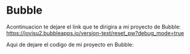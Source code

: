 # Bubble
Acontinuacion te dejare el link que te dirigira a mi proyecto de Bubble: https://jovisu2.bubbleapps.io/version-test/reset_pw?debug_mode=true

Aqui de dejare el codigo de mi proyecto en Bubble: 

<!doctype html>
<html lang="en">
<head>
<meta charset="utf-8">
<meta http-equiv="X-UA-Compatible" content="IE=edge,chrome=1">
<title>Bubble | No-code apps</title>
<script type="text/javascript">
    window.bubble_session_uid = '1713555765663x899276829893602700';
</script>
<script type="text/javascript">
    window.headers_source_maps = []
</script>
<script type="text/javascript">
function load_error_function (event) {
  return window.load_error_log.push({ msg: event.message, error_url: event.filename, line: event.lineno, col: event.colno })
}
window.load_error_log = [];
window.addEventListener('error', load_error_function);
window.disableLoadErrorFunction = function () {
  window.removeEventListener('error', load_error_function);
}
</script>
<meta name="referrer" content="origin">
<script type="text/javascript">
if (!window._bubble_page_load_data) {
  window._bubble_page_load_data = {}
}
if (!window._bubble_page_load_data.js_execution_timings) {
  window._bubble_page_load_data.js_execution_timings = {}
}
window._bubble_page_load_data.js_execution_timings['pre_early_js'] = Date.now();
</script><script type="text/javascript" crossorigin="anonymous" charset="UTF-8" src="/package/early_js/05ae9fe83d6b755291132aab9d325d70918aafd336da1bd91a41a31c8b25734b/early.js"></script><script type="text/javascript">
if (!window._bubble_page_load_data) {
  window._bubble_page_load_data = {}
}
if (!window._bubble_page_load_data.js_execution_timings) {
  window._bubble_page_load_data.js_execution_timings = {}
}
window._bubble_page_load_data.js_execution_timings['post_early_js'] = Date.now();
</script>
<script type="text/javascript">(function () {
    function onWebFontFinish () {
        window.google_web_fonts_active = true;
if (window.google_web_fonts_active_cb) {
    window.google_web_fonts_active_cb();
}
        (function fontface_loaded_snippet (font) {
  if (window.fontface_loaded == null) {
    window.fontface_loaded = {}
  }
  if (font != null) {
    window.fontface_loaded[font] = true
  } else {
    window.all_fontface_loaded = true
  }
  if (window.fontface_webfonts_loaded_cb) {
    return window.fontface_webfonts_loaded_cb(font)
  }
})()
    }
    const WebFontConfig = {'google': { families: ["Open Sans:regular","Open Sans:600","Open Sans:700"] },
        active: function() {
            onWebFontFinish()
        },
        inactive: function() {
            console.log('Failed to load all the fonts');
            onWebFontFinish()
        },
        fontinactive: function(family_name, fvd) {
            console.log('fontinactive being called for ' + family_name + ', Google says the fonts didnt render');
            onWebFontFinish()
        }
    }
        window.WebFont.load(WebFontConfig);
})();</script>
<script>
(function initialize_data() {
const xhr = new XMLHttpRequest();
xhr.onreadystatechange = function() {
    if (this.readyState === 4 && this.status === 200) {
        const data = JSON.parse(this.responseText);

        function init_data() {
            data.forEach(function(d) {
                Lib().db_instance().initialize_data(d.id, d.data, d.type, d.version);
            })
        }

        if (window.Lib) {
            init_data();
        } else {
            window.Lib_post_load = init_data;
        }
    }
};
xhr.open("GET", "https://jovisu2.bubbleapps.io/version-test/api/1.1/init/data?location=" + encodeURIComponent(window.location.href), true);
xhr.send();
})();
</script>
<script type="text/javascript">window.gm_key = "AIzaSyDrc7Z2Xh0LNmHty4bO9Jine0mnKpx6p9Q";</script>
<script type="text/javascript">window.glrl_key_status = false;</script>
<script type="text/javascript">window.bubble_page_load_id = "1713574753092x837";</script>
<script type="text/javascript">window.bubble_plp_token = "YLkAHBdvLlqv/jdHtFuhspF0zV9LlC8aI2G2HQR6tNA=";</script>
<script type="text/javascript">window.bubble_is_leanjs = false;</script>
<script type="text/javascript">window.bubble_shim_modules = false;</script>
<link rel="icon" type="image/png" href="https://e7402e0cf29781d63ea791e4b2761e4b.cdn.bubble.io/f1530294839424x143528842134401200/Icon-no-clearspace.png" />
<meta name="fragment" content="!">
<meta name="description" content="Bubble introduces a new way to build a web application. It’s a point-and-click programming tool. Bubble hosts all applications on its cloud platform.">
<meta name="description" content="Bubble introduces a new way to build a web application. It’s a point-and-click programming tool. Bubble hosts all applications on its cloud platform.">
<meta name="twitter:card" content="summary_large_image" />
<meta property="og:title" content="Bubble - Visual Programming" />
<meta name="twitter:title" content="Bubble - Visual Programming" />
<meta property="og:site_name" content="Bubble" />
<meta name="twitter:site_name" content="Bubble" />
<meta property="og:description" content="Build stuff without code and launch a startup without a tech-cofounder! Bubble is a visual programing language. Instead of typing code, use a visual editor to build applications. " />
<meta name="twitter:description" content="Build stuff without code and launch a startup without a tech-cofounder! Bubble is a visual programing language. Instead of typing code, use a visual editor to build applications. " />
<link rel="image_src" href="https://e7402e0cf29781d63ea791e4b2761e4b.cdn.bubble.io/f1673991650471x907829260206606500/URL%20Preview%20Image%20%E2%80%93%20Meta%20%E2%80%93%20Tagline.png" />
<meta property="og:image" content="https://e7402e0cf29781d63ea791e4b2761e4b.cdn.bubble.io/f1673991650471x907829260206606500/URL%20Preview%20Image%20%E2%80%93%20Meta%20%E2%80%93%20Tagline.png" />
<meta name="twitter:image:src" content="https://e7402e0cf29781d63ea791e4b2761e4b.cdn.bubble.io/f1673991650471x907829260206606500/URL%20Preview%20Image%20%E2%80%93%20Meta%20%E2%80%93%20Tagline.png" />
<meta property="og:url" content="https://jovisu2.bubbleapps.io/version-test/reset_pw?debug_mode=true" />
<meta property="og:type" content="website" />
<meta property="fb:app_id" content="340887986039814" />
<meta name="twitter:card" content="summary_large_image" />
<meta name="viewport" content="width=device-width,initial-scale=1.0">
<script type="text/javascript">window._p = '{"id":"app_free2","no_branding":false,"import_export_csv":false,"custom_domain":false}';</script>
<script type="text/javascript">window.bubble_page_name = "reset_pw";</script>
<script type="text/javascript">window.__bubble_module_mode = false;</script>
<link type="text/css" href="/package/run_css/cc389046dd6aaecb9a0d69667475fd369ee33fddb7aa304431667c3d963374f7/jovisu2/test/reset_pw/xfalse/xtrue/run.css" rel="stylesheet">
<script type="text/javascript">
if (!window._bubble_page_load_data) {
  window._bubble_page_load_data = {}
}
if (!window._bubble_page_load_data.js_execution_timings) {
  window._bubble_page_load_data.js_execution_timings = {}
}
window._bubble_page_load_data.js_execution_timings['pre_run_js'] = Date.now();
</script>
<script type="text/javascript" crossorigin="anonymous" charset="UTF-8" src="/package/pre_run_jquery_js/dee903a9e36db713e4c86d0cdd96d921e37be0c1293ed8dee29e2e4d7713b9ff/pre_run_jquery.js"></script>
<script type="text/javascript" crossorigin="anonymous" charset="UTF-8" src="/package/run_debug_js/17809af8f7a5d41e679ce7a66b6262f5ca5298bfdec87ea879440862b303f8ef/xfalse/x29/run_debug.js"></script>
<script type="text/javascript">
if (!window._bubble_page_load_data) {
  window._bubble_page_load_data = {}
}
if (!window._bubble_page_load_data.js_execution_timings) {
  window._bubble_page_load_data.js_execution_timings = {}
}
window._bubble_page_load_data.js_execution_timings['post_run_js'] = Date.now();
</script>
<script type="text/javascript">
if (!window._bubble_page_load_data) {
  window._bubble_page_load_data = {}
}
if (!window._bubble_page_load_data.js_execution_timings) {
  window._bubble_page_load_data.js_execution_timings = {}
}
window._bubble_page_load_data.js_execution_timings['pre_static_js'] = Date.now();
</script><script type="text/javascript" crossorigin="anonymous" charset="UTF-8" src="/package/static_js/f50a7038bcf31d2ff2554e7500bbc28581e2d85b1500df7fd5b1b02d31a4914d/jovisu2/test/reset_pw/xnull/xfalse/xtrue/xfalse/static.js"></script><script type="text/javascript">
if (!window._bubble_page_load_data) {
  window._bubble_page_load_data = {}
}
if (!window._bubble_page_load_data.js_execution_timings) {
  window._bubble_page_load_data.js_execution_timings = {}
}
window._bubble_page_load_data.js_execution_timings['post_static_js'] = Date.now();
</script>
<script type="text/javascript">
if (!window._bubble_page_load_data) {
  window._bubble_page_load_data = {}
}
if (!window._bubble_page_load_data.js_execution_timings) {
  window._bubble_page_load_data.js_execution_timings = {}
}
window._bubble_page_load_data.js_execution_timings['pre_dynamic_js'] = Date.now();
</script><script type="text/javascript" crossorigin="anonymous" charset="UTF-8" src="/package/dynamic_js/97a493f899b9cfc1f257af82a3d78ee8a557fa7be04ae812e7948550e790bc37/jovisu2/test/reset_pw/xnull/xfalse/xfalse/en_us/xfalse/xtrue/dynamic.js"></script><script type="text/javascript">
if (!window._bubble_page_load_data) {
  window._bubble_page_load_data = {}
}
if (!window._bubble_page_load_data.js_execution_timings) {
  window._bubble_page_load_data.js_execution_timings = {}
}
window._bubble_page_load_data.js_execution_timings['post_dynamic_js'] = Date.now();
</script>
<script type="text/javascript">window._bubble_page_load_data.js_execution_timings.plugin_js_start_execution = Date.now();</script>
<script type="text/javascript">window._bubble_page_load_data.js_execution_timings.plugin_js_end_execution = Date.now();</script>
</head>
<body><script type="text/javascript">
window.addEventListener('DOMContentLoaded', function () {
  if (window.appquery == null) {
    const css = document.createElement('style');
css.type='text/css';
css.appendChild(document.createTextNode(".warning-message-failure {padding: 30px; line-height: 1.5; white-space: pre; z-index: 1000000; position: fixed; width: 100%; height: 100%; background: white;}"));
document.getElementsByTagName("head")[0].appendChild(css);
const newDiv = document.createElement("div");
newDiv.className = "warning-message-failure";
newDiv.innerHTML = "Your browser was unable to load some necessary resources, contact your IT network administrator and ask them to allow access to <br><br>     d3dqmih97rcqmh.cloudfront.net <br>     e7402e0cf29781d63ea791e4b2761e4b.cdn.bubble.io/ <br>     d1muf25xaso8hp.cloudfront.net";
document.body.appendChild(newDiv);
    httpRequest = new XMLHttpRequest();
httpRequest.open('POST', '/user/m', true);
httpRequest.setRequestHeader('Content-Type', 'application/json');
httpRequest.send(JSON.stringify({measures: {page_load_error: 1, url: document.location.href, errors: window.load_error_log}}));
  };
});
</script><script type="text/javascript">window.addEventListener('DOMContentLoaded', function () {if (window.appquery && window.app == null) {const css = document.createElement('style');
css.type='text/css';
css.appendChild(document.createTextNode(".warning-message-failure {padding: 30px; line-height: 1.5; white-space: pre; z-index: 1000000; position: fixed; width: 100%; height: 100%; background: white;}"));
document.getElementsByTagName("head")[0].appendChild(css);
const newDiv = document.createElement("div");
newDiv.className = "warning-message-failure";
newDiv.innerHTML = "Your browser was unable to load the application data. We've been notified of the issue. Please try again in a few moments and make sure not to use ad-blockers.";
document.body.appendChild(newDiv);}});</script>
<img style="display: none;" src="data:image/gif;base64,R0lGODlhAQABAIAAAAAAAP///yH5BAEAAAAALAAAAAABAAEAAAIBRAA7" />
</body>
</html>
